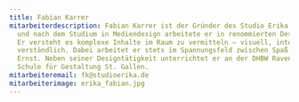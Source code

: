 ```yaml
---
title: Fabian Karrer
mitarbeiterdescription: Fabian Karrer ist der Gründer des Studio Erika. Während
  und nach dem Studium in Mediendesign arbeitete er in renommierten Designbüros.
  Er versteht es komplexe Inhalte im Raum zu vermitteln – visuell, intuitiv und
  verständlich. Dabei arbeitet er stets im Spannungsfeld zwischen Spaß und
  Ernst. Neben seiner Designtätigkeit unterrichtet er an der DHBW Ravensburg und
  Schule für Gestaltung St. Gallen. 
mitarbeiteremail: fk@studioerika.de
mitarbeiterimage: erika_fabian.jpg
---
```

